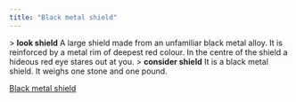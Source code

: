 ```yaml
---
title: "Black metal shield"
---
```


\> **look shield**
A large shield made from an unfamiliar black metal alloy. It is
reinforced
by a metal rim of deepest red colour. In the centre of the shield a
hideous
red eye stares out at you.
\> **consider shield**
It is a black metal shield.
It weighs one stone and one pound.

[Black metal shield](Category:_Shields "wikilink")